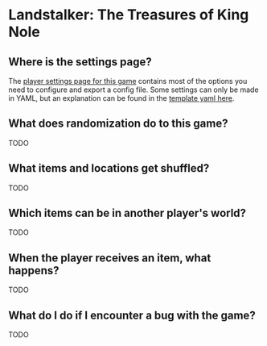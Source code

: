 # Landstalker: The Treasures of King Nole

## Where is the settings page?

The [player settings page for this game](../player-settings) contains most of the options you need to 
configure and export a config file. Some settings can only be made in YAML, but an explanation can be found in the
[template yaml here](../../../static/generated/configs/Rogue%20Legacy.yaml).

## What does randomization do to this game?

TODO

## What items and locations get shuffled?

TODO 

## Which items can be in another player's world?

TODO

## When the player receives an item, what happens?

TODO

## What do I do if I encounter a bug with the game?

TODO